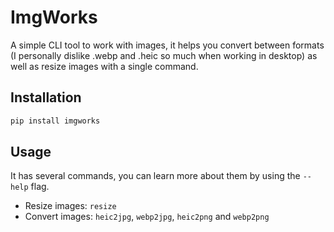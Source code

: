 # ImgWorks

A simple CLI tool to work with images, it helps you convert between formats (I personally dislike .webp and .heic so much when working in desktop) as well as resize images with a single command.

## Installation

```bash
pip install imgworks
```
## Usage

It has several commands, you can learn more about them by using the `--help` flag.

 - Resize images: `resize`
 - Convert images: `heic2jpg`, `webp2jpg`, `heic2png` and `webp2png`
 